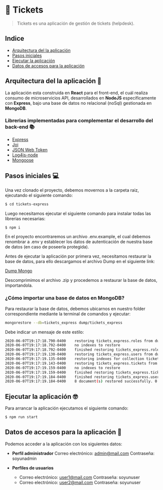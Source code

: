 # 🎫 Tickets

> Tickets es una aplicación de gestión de tickets (helpdesk).

## Indice

* [Arquitectura del la aplicación](#archApp)
* [Pasos iniciales](#initApp)
* [Ejecutar la aplicación](#exeApp)
* [Datos de accesos para la aplicación](#dataAccess)

## <a name="archApp"></a> Arquitectura del la aplicación 🚀

La aplicación esta construida en **React** para el front-end, el cuál realiza consumo de microservicios API, desarrollados en **NodeJS** especificamente con **Express**, bajo una base de datos no relacional (noSql) gestionada en **MongoDB**.

### Librerias implementadas para complementar el desarrollo del back-end 📚

* [Express](https://expressjs.com/es/)
* [Joi](https://hapi.dev/)
* [JSON Web Token](https://jwt.io/)
* [Log4js-node](https://log4js-node.github.io/log4js-node/)
* [Mongoose](https://mongoosejs.com/)

## <a name="initApp"></a> Pasos iniciales 💻
Una vez clonado el proyecto, debemos movernos a la carpeta raiz, ejecutando el siguiente comando:

```sh
$ cd tickets-express
```

Luego necesitamos ejecutar el siguiente comando para instalar todas las librerias necesarias:

```sh
$ npm i
```

En el proyecto encontraremos un archivo .env.example, el cual debemos renombrar a .env y establecer los datos de autenticación de nuestra base de datos (en caso de poseerla protegida).

Antes de ejecutar la aplicación por primera vez, necesitamos restaurar la base de datos, para ello descargamos el archivo Dump en el siguiente link:  

[Dump Mongo](https://drive.google.com/file/d/1LnWWBQdqxP4TH67ikRd_0J1o9v1ws8ak/view?usp=sharing)

Descomprimimos el archivo .zip y procedemos a restaurar la base de datos, importandola.

### ¿Cómo importar una base de datos en MongoDB?

Para restaurar la base de datos, debemos ubicarnos en nuestro folder correspondiente mediante la terminal de comandos y ejecutar:

```sh
mongorestore --db=tickets_express dump/tickets_express
```

Debe indicar un mensaje de este estilo:

```sh
2020-06-07T19:17:18.790-0400    restoring tickets_express.roles from dump\tickets_express\roles.bson
2020-06-07T19:17:18.792-0400    no indexes to restore
2020-06-07T19:17:18.792-0400    finished restoring tickets_express.roles (2 documents, 0 failures)
2020-06-07T19:17:19.130-0400    restoring tickets_express.users from dump\tickets_express\users.bson
2020-06-07T19:17:19.135-0400    restoring indexes for collection tickets_express.users from metadata
2020-06-07T19:17:19.143-0400    restoring tickets_express.tickets from dump\tickets_express\tickets.bson
2020-06-07T19:17:19.159-0400    no indexes to restore
2020-06-07T19:17:19.159-0400    finished restoring tickets_express.tickets (3 documents, 0 failures)
2020-06-07T19:17:19.184-0400    finished restoring tickets_express.users (3 documents, 0 failures)
2020-06-07T19:17:19.184-0400    8 document(s) restored successfully. 0 document(s) failed to restore.
```

## <a name="exeApp"></a> Ejecutar la aplicación 🤓
Para arrancar la aplicación ejecutamos el siguiente comando:

```sh
$ npm run start
```

## <a name="dataAccess"></a> Datos de accesos para la aplicación 🔑
Podemos acceder a la aplicación con los siguientes datos:

* **Perfil administrador**
Correo electrónico: admin@mail.com
Contraseña: soyunadmin

* **Perfiles de usuarios**
  - Correo electrónico: user1@mail.com
    Contraseña: soyunuser
  - Correo electrónico: user2@mail.com
    Contraseña: soyunuser